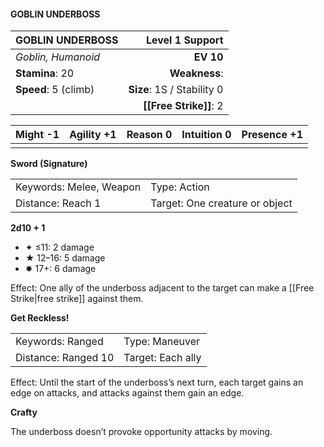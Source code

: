 #### GOBLIN UNDERBOSS

| GOBLIN UNDERBOSS     |        **Level 1 Support** |
| :------------------- | -------------------------: |
| *Goblin, Humanoid*   |                  **EV 10** |
| **Stamina**: 20      |              **Weakness**: |
| **Speed**: 5 (climb) | **Size**: 1S / Stability 0 |
|                      |     **[[Free Strike]]**: 2 |

| **Might** -1 | **Agility** +1 | **Reason** 0 | **Intuition** 0 | **Presence** +1 |
| ------------ | -------------- | ------------ | --------------- | --------------- |
|              |                |              |                 |                 |

**Sword (Signature)**

|                         |                                |
| :---------------------- | :----------------------------- |
| Keywords: Melee, Weapon | Type: Action                   |
| Distance: Reach 1       | Target: One creature or object |

**2d10 + 1**

- ✦ ≤11: 2 damage
- ★ 12–16: 5 damage
- ✸ 17+: 6 damage

Effect: One ally of the underboss adjacent to the target can make a [[Free Strike|free strike]] against them.

**Get Reckless!**

|                     |                   |
| :------------------ | :---------------- |
| Keywords: Ranged    | Type: Maneuver    |
| Distance: Ranged 10 | Target: Each ally |

Effect: Until the start of the underboss’s next turn, each target gains an edge on attacks, and attacks against them gain an edge.

**Crafty**

The underboss doesn’t provoke opportunity attacks by moving.
